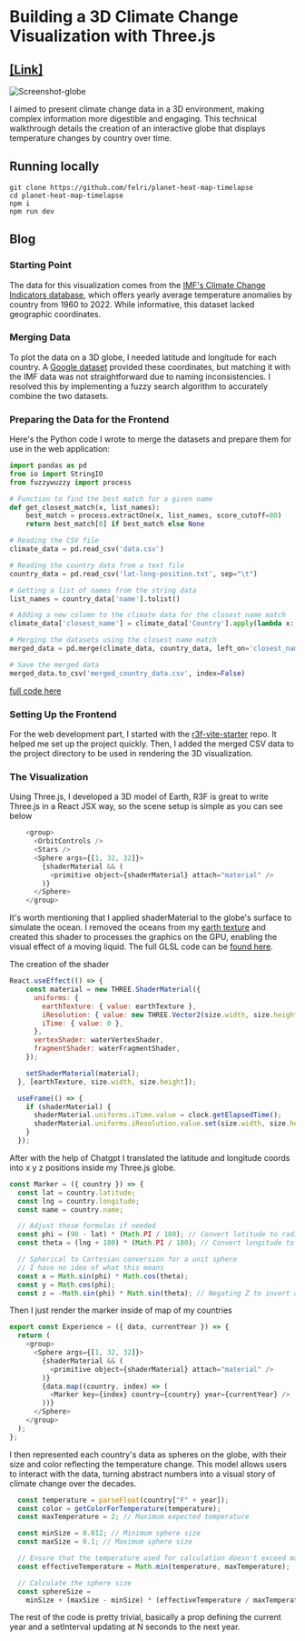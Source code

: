 # Building a 3D Climate Change Visualization with Three.js

## [[Link]](https://felri.github.io/planet-heat-map-timelapse/)

![Screenshot-globe](https://github.com/felri/planet-heat-map-timelapse/assets/56592364/21689ae1-93d9-4086-877b-2cac550346f0)

I aimed to present climate change data in a 3D environment, making complex information more digestible and engaging. This technical walkthrough details the creation of an interactive globe that displays temperature changes by country over time.

## Running locally
```
git clone https://github.com/felri/planet-heat-map-timelapse
cd planet-heat-map-timelapse
npm i
npm run dev
```

## Blog
### Starting Point
The data for this visualization comes from the [IMF's Climate Change Indicators database](https://climatedata.imf.org/pages/climatechange-data ), which offers yearly average temperature anomalies by country from 1960 to 2022. While informative, this dataset lacked geographic coordinates.

### Merging Data
To plot the data on a 3D globe, I needed latitude and longitude for each country. A [Google dataset](https://developers.google.com/public-data/docs/canonical/countries_csv) provided these coordinates, but matching it with the IMF data was not straightforward due to naming inconsistencies. I resolved this by implementing a fuzzy search algorithm to accurately combine the two datasets.

### Preparing the Data for the Frontend
Here's the Python code I wrote to merge the datasets and prepare them for use in the web application:

```python
import pandas as pd
from io import StringIO
from fuzzywuzzy import process

# Function to find the best match for a given name
def get_closest_match(x, list_names):
    best_match = process.extractOne(x, list_names, score_cutoff=80)
    return best_match[0] if best_match else None

# Reading the CSV file
climate_data = pd.read_csv('data.csv')

# Reading the country data from a text file
country_data = pd.read_csv('lat-long-position.txt', sep="\t")

# Getting a list of names from the string data
list_names = country_data['name'].tolist()

# Adding a new column to the climate data for the closest name match
climate_data['closest_name'] = climate_data['Country'].apply(lambda x: get_closest_match(x, list_names))

# Merging the datasets using the closest name match
merged_data = pd.merge(climate_data, country_data, left_on='closest_name', right_on='name')

# Save the merged data
merged_data.to_csv('merged_country_data.csv', index=False)
```

[full code here](https://github.com/felri/climate-globe-dataset-python-notebook)

### Setting Up the Frontend
For the web development part, I started with the [r3f-vite-starter](https://github.com/wass08/r3f-vite-starter) repo. It helped me set up the project quickly. Then, I added the merged CSV data to the project directory to be used in rendering the 3D visualization.

### The Visualization
Using Three.js, I developed a 3D model of Earth, R3F is great to write Three.js in a React JSX way, so the scene setup is simple as you can see below

```js
    <group>
      <OrbitControls />
      <Stars />
      <Sphere args={[1, 32, 32]}>
        {shaderMaterial && (
          <primitive object={shaderMaterial} attach="material" />
        )}
      </Sphere>
    </group>
```

It's worth mentioning that I applied shaderMaterial to the globe's surface to simulate the ocean. I removed the oceans from my [earth texture](https://github.com/felri/planet-heat-map-timelapse/blob/main/public/earth-texture-no-water.png) and created this shader to processes the graphics on the GPU, enabling the visual effect of a moving liquid. The full GLSL code can be [found here](https://github.com/felri/planet-heat-map-timelapse/blob/main/src/components/waterFragment.glsl).

The creation of the shader
```js
React.useEffect(() => {
    const material = new THREE.ShaderMaterial({
      uniforms: {
        earthTexture: { value: earthTexture },
        iResolution: { value: new THREE.Vector2(size.width, size.height) },
        iTime: { value: 0 },
      },
      vertexShader: waterVertexShader,
      fragmentShader: waterFragmentShader,
    });

    setShaderMaterial(material);
  }, [earthTexture, size.width, size.height]);

  useFrame(() => {
    if (shaderMaterial) {
      shaderMaterial.uniforms.iTime.value = clock.getElapsedTime();
      shaderMaterial.uniforms.iResolution.value.set(size.width, size.height);
    }
  });
```

After with the help of Chatgpt I translated the latitude and longitude coords into x y z positions inside my Three.js globe.

```js
const Marker = ({ country }) => {
  const lat = country.latitude;
  const lng = country.longitude;
  const name = country.name;

  // Adjust these formulas if needed
  const phi = (90 - lat) * (Math.PI / 180); // Convert latitude to radians
  const theta = (lng + 180) * (Math.PI / 180); // Convert longitude to radians

  // Spherical to Cartesian conversion for a unit sphere
  // I have no idea of what this means
  const x = Math.sin(phi) * Math.cos(theta);
  const y = Math.cos(phi);
  const z = -Math.sin(phi) * Math.sin(theta); // Negating Z to invert axis
```

Then I just render the marker inside of map of my countries

```js
export const Experience = ({ data, currentYear }) => {
  return (
    <group>
      <Sphere args={[1, 32, 32]}>
        {shaderMaterial && (
          <primitive object={shaderMaterial} attach="material" />
        )}
        {data.map((country, index) => (
          <Marker key={index} country={country} year={currentYear} />
        ))}
      </Sphere>
    </group>
  );
};
```
I  then represented each country's data as spheres on the globe, with their size and color reflecting the temperature change. This model allows users to interact with the data, turning abstract numbers into a visual story of climate change over the decades.

```js
  const temperature = parseFloat(country["F" + year]);
  const color = getColorForTemperature(temperature);
  const maxTemperature = 2; // Maximum expected temperature

  const minSize = 0.012; // Minimum sphere size
  const maxSize = 0.1; // Maximum sphere size

  // Ensure that the temperature used for calculation doesn't exceed maxTemperature
  const effectiveTemperature = Math.min(temperature, maxTemperature);

  // Calculate the sphere size
  const sphereSize =
    minSize + (maxSize - minSize) * (effectiveTemperature / maxTemperature);
```

The rest of the code is pretty trivial, basically a prop defining the current year and a setInterval updating at N seconds to the next year.



